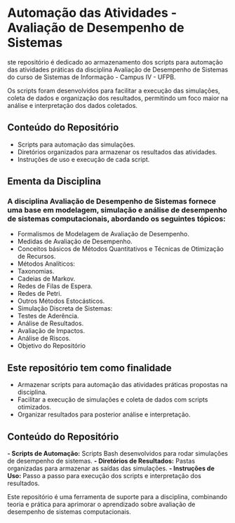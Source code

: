 # Automação das Atividades - Avaliação de Desempenho de Sistemas

ste repositório é dedicado ao armazenamento dos scripts para automação das atividades práticas da disciplina Avaliação de Desempenho de Sistemas do curso de Sistemas de Informação - Campus IV - UFPB.

Os scripts foram desenvolvidos para facilitar a execução das simulações, coleta de dados e organização dos resultados, permitindo um foco maior na análise e interpretação dos dados coletados.

## Conteúdo do Repositório
- Scripts para automação das simulações.
- Diretórios organizados para armazenar os resultados das atividades.
- Instruções de uso e execução de cada script.

## Ementa da Disciplina

### A disciplina Avaliação de Desempenho de Sistemas fornece uma base em modelagem, simulação e análise de desempenho de sistemas computacionais, abordando os seguintes tópicos:

- Formalismos de Modelagem de Avaliação de Desempenho.
- Medidas de Avaliação de Desempenho.
- Conceitos básicos de Métodos Quantitativos e Técnicas de Otimização de Recursos.
- Métodos Analíticos:
- Taxonomias.
- Cadeias de Markov.
- Redes de Filas de Espera.
- Redes de Petri.
- Outros Métodos Estocásticos.
- Simulação Discreta de Sistemas:
- Testes de Aderência.
- Análise de Resultados.
- Avaliação de Impactos.
- Análise de Riscos.
- Objetivo do Repositório

## Este repositório tem como finalidade

- Armazenar scripts para automação das atividades práticas propostas na disciplina.
- Facilitar a execução de simulações e coleta de dados com scripts otimizados.
- Organizar resultados para posterior análise e interpretação.

## Conteúdo do Repositório
**- Scripts de Automação:** Scripts Bash desenvolvidos para rodar simulações de desempenho de sistemas.
**- Diretórios de Resultados:** Pastas organizadas para armazenar as saídas das simulações.
**- Instruções de Uso:** Passo a passo para execução dos scripts e interpretação dos resultados.

Este repositório é uma ferramenta de suporte para a disciplina, combinando teoria e prática para aprimorar o aprendizado sobre avaliação de desempenho de sistemas computacionais.
